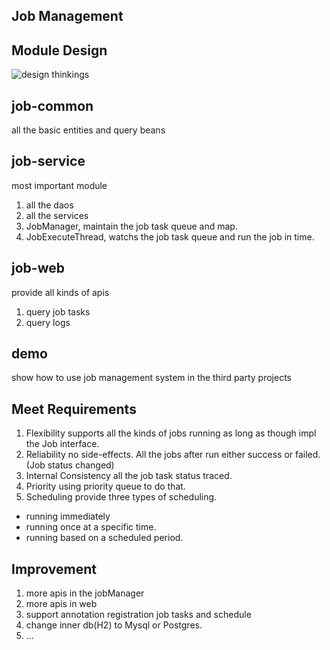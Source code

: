 ## Job Management
## Module Design
![design thinkings](https://github.com/patrickzhe/job/blob/master/docs/design.jpeg)


## job-common
all the basic entities and query beans

## job-service
most important module
1. all the daos
2. all the services
3. JobManager, maintain the job task queue and map.
4. JobExecuteThread, watchs the job task queue and run the job in time.


## job-web
provide all kinds of apis
1. query job tasks
2. query logs


## demo
show how to use job management system in the third party projects



## Meet Requirements
1. Flexibility
supports all the kinds of jobs running as long as though impl the Job interface.
2. Reliability
no side-effects. All the jobs after run either success or failed. (Job status changed)
3. Internal Consistency
all the job task status traced.
4. Priority
using priority queue to do that.
5. Scheduling
provide three types of scheduling. 
 * running immediately
 * running once at a specific time.
 * running based on a scheduled period. 
 
 ## Improvement
 1. more apis in the jobManager
 2. more apis in web
 3. support annotation registration job tasks and schedule
 4. change inner db(H2) to Mysql or Postgres.
 5. ...
